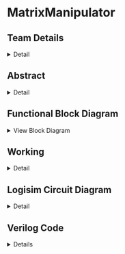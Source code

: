 # MatrixManipulator

<!-- First Section -->
## Team Details
<details>
  <summary>Detail</summary>
	  
  <ul>
    <li>Section: S2 Team-15</li>
    <li>Semester: 3rd Sem B. Tech. CSE</li>
    <li>Member-1: Aditya Suresh, 231CS203, adityasuresh.231cs203@nitk.edu.in</li>
    <li>Member-2: Nikhil Kottoli, 231CS236, nikhilkottoli.231cs236@nitk.edu.in</li>
    <li>Member-3: Vishal, 231CS263, vishalgangani.231cs263@nitk.edu.in</li>
  </ul>
</details>

<!-- Second Section -->
## Abstract
<details>
  <summary>Detail</summary>
  
  - **Motivation:**  
  Efficient handling of matrices is crucial in various fields, including computer graphics, engineering, data science, and machine learning. The need for systems that can efficiently perform these operations and which can be easily scaled are essential. We aimed to make a system which not only performs the most common operations but also is easy to scale and modular.

- **Problem Statement:**  
  This project addresses the need for efficient matrix operations by developing a tool that exclusively uses combinational and sequential circuits to perform multiplication, transposition, and determinant calculations. This solution is grounded in digital systems and implements most used matrix operations in as little hardware as possible.

- **Features:**  
  - **Matrix Multiplication:** Efficiently multiplies two matrices, handling various inputs and displaying the resulting product in a clear format.
  - **Transpose Calculation and Arithmetic Operations:** Allows users to easily find the transpose of any matrix, visually presenting the result. It also performs scalar multiplication and matrix subtraction and addition.
  - **Determinant Finder:** Accurately computes the determinant of square matrices and indicates the existence of an inverse.
  - **User-Friendly Interface:** Provides an easy-to-use interface, simplifying data input and output display using a seven-segment display.

  
</details>

<!-- Block Diagram Section -->
## Functional Block Diagram
<details>
  <summary>View Block Diagram</summary>
  <img src="/Snapshots/BlockDiagram.png" alt="Block Diagram" style="display: block; margin: 20px auto;">
</details>

<!-- Third Section -->
## Working

<details>
  <summary>Detail</summary>

  ### DESCRIPTION

The core structure of the project is built around modules responsible for accepting inputs, determining which operation to perform, the operations themselves, and displaying the output in simple decimal form. The project operates by allowing a user to input two 2x2 matrices (where each element is of 2 bits) and lets them perform the following operations:

- **Addition (A + B)**:  
  The Addition module computes the sum by adding corresponding elements of matrix A and B.

- **Subtraction (A - B)**:  
  The Subtraction module computes the difference by subtracting the corresponding elements of matrix A and B. It can also return negative outputs by converting the conventional output (2's complement form) into decimal form along with a negative sign by comparing the inputs initially.

- **Multiplication (A × B)**:  
  The Matrix Multiplier module computes the product by following the mathematical formulae for finding the product of two 2x2 matrices.

- **Scalar Multiplication (k × A)**:  
  The Scalar Multiplier module computes the scalar product by multiplying every individual element with the given scalar input.

- **Transpose (A^T)**:  
  The Transpose module computes the transpose of the given matrix (A) by swapping the elements along the right diagonal.

- **Determinant (det(A))**:  
  The Determinant module computes the determinant of the given matrix (A) by following the mathematical formulae for finding the determinant of a 2x2 matrix.

- **Inverse (A^(-1)) (if det(A) ≠ 0)**:  
  The Inverse module computes the inverse of the given matrix (A) by following the mathematical formulae for finding the inverse of a 2x2 matrix, provided the determinant is not zero.

	<p>Wherein the Inverse module computes the inverse of the given matrix (A) by following the mathematical formulae for finding the inverse of a 2x2 matrix if and only if the determinant of the
	given matrix is non - zero. If the determinant is found to be zero, the circuit is programmed to return the values:
	<table border="1" style="border-collapse: collapse;">
          <tr>
            <td>00</td>
            <td>-00</td>
          </tr>
          <tr>
            <td>-00</td>
            <td>00</td>
          </tr>
        </table></p>

  
  ### AN EXAMPLE WITH A TRUTH TABLE
  
  Let the inputs be two 2x2 matrices, with each element represented as a 2-bit binary number:
  
 <table>
    <tr>
      <td>A =</td>
      <td>
        <table border="1" style="border-collapse: collapse;">
          <tr>
            <td>01</td>
            <td>10</td>
          </tr>
          <tr>
            <td>11</td>
            <td>00</td>
          </tr>
        </table>
      </td>
    </tr>
    <tr>
      <td>B =</td>
      <td>
        <table border="1" style="border-collapse: collapse;">
          <tr>
            <td>10</td>
            <td>11</td>
          </tr>
          <tr>
            <td>00</td>
            <td>01</td>
          </tr>
        </table>
      </td>
    </tr>
  </table>

  Note: Each element of the matrices \(A\) and \(B\) can take values from 0 to 3 (i.e., \(00\) to \(11\) in binary).

 The operations performed on these matrices are as follows:

- **000:** Addition (A + B)
- **001:** Subtraction (A - B)
- **010:** Multiplication (A × B)
- **011:** Scalar Multiplication (k × A)
- **100:** Transpose (A^T)
- **101:** Determinant (det(A))
- **110:** Inverse (A^(-1)) (if det(A) ≠ 0)

  ### Truth Tables for Each Operation

  | Control Signal S | $a_{11}$ | $a_{12}$ | $a_{21}$ | $a_{22}$ | $b_{11}$ | $b_{12}$ | $b_{21}$ | $b_{22}$ | Output 1 | Output 2 | Output 3 | Output 4 |
  |-----------------------|------------|------------|------------|------------|------------|------------|------------|------------|----------|----------|----------|----------|
  | 000                   | 01         | 10         | 11         | 00         | 10         | 11         | 00         | 01         | 011      | 101      | 011      | 001      |
  | 001                   | 01         | 10         | 11         | 00         | 10         | 11         | 00         | 01         | 101      | 101      | 11       | 101      |
  | 010                   | 01         | 10         | 11         | 00         | 10         | 11         | 00         | 01         | 011      | 011      | 011      | 001      |
  | 100                   | 01         | 10         | 11         | 00         | -          | -          | -          | -          | 001      | 011      | 010      | 000      |
  | 101                   | 01         | 10         | 11         | 00         | -          | -          | -          | -          | 011      | -        | -        | -        |
  | 110                   | 01         | 10         | 11         | 00         | -          | -          | -          | -          | 000      | 110      | 111      | 001      |

  **Table 1:** Truth Tables for Matrix Addition, Subtraction, Multiplication, and Transpose

| Control Signal $S$ | $a_{11}$ | $a_{12}$ | $a_{21}$ | $a_{22}$ | Scalar $k$ | $k \cdot a_{11}$ | $k \cdot a_{12}$ | $k \cdot a_{21}$ | $k \cdot a_{22}$ |
|--------------------|----------|----------|----------|----------|------------|------------------|------------------|------------------|------------------|
| 011                   | 01         | 10         | 11         | 00         | 10            | 010               | 100               | 110               | 00                |

  **Table 2:** Truth Table for Scalar Multiplication
</details>



<!-- Fourth Section -->
## Logisim Circuit Diagram
<details>
  <summary>Detail</summary>
	<h2>Main</h2>
	<p> The following is the main module with which the user interacts to compute his operations.</p>
  <img src="/Snapshots/S2-T15.png" alt="Logisim Circuit Diagram" style="display: block; margin: 20px auto;">
	<h4> The main submodules are: </h4>
  <h2>Storage</h2>
	<p>The storage module stores the first input set given by the user and allows us to use the same set of switches to give in another separate set of inputs.</p>
	 <img src="/Snapshots/Storage.png" alt="Logisim Circuit Diagram" style="display: block; margin: 20px auto;">
<h2>Adder</h2>
	<p>The Adder module performs the function of addition of two matrices.</p>
	 <img src="/Snapshots/Adder.png" alt="Logisim Circuit Diagram" style="display: block; margin: 20px auto;">
<h2>Subtractor</h2>
	<p>The Subtractor module performs the function of subtracting one matrix from another.</p>
	 <img src="/Snapshots/Subtractor.png" alt="Logisim Circuit Diagram" style="display: block; margin: 20px auto;">
<h2>Matrix Multiplier</h2>
	<p>The Matrix Multiplier module performs the function of Multiplying two matrices.</p>
	 <img src="/Snapshots/MatrixMultiplier.png" alt="Logisim Circuit Diagram" style="display: block; margin: 20px auto;">
<h2>Scalar Multiplier</h2>
	<p>The Scalar Multiplier module performs the function of multiplying a martix with a scalar number.</p>
	 <img src="/Snapshots/ScalarMultiplier.png" alt="Logisim Circuit Diagram" style="display: block; margin: 20px auto;">
<h2>Transpose</h2>
	<p>The Transpose module performs the function of computing the transpose of the input matrix.</p>
	 <img src="/Snapshots/Transpose.png" alt="Logisim Circuit Diagram" style="display: block; margin: 20px auto;">
<h2>Determinant</h2>
	<p>The Determinant module performs the function of computing the Determinant of the input matrix.</p>
	 <img src="/Snapshots/Determinant.png" alt="Logisim Circuit Diagram" style="display: block; margin: 20px auto;">
<h2>Inverse</h2>
	<p>The Inverse module performs the function of computing the inverse of the input matrix.</p>
	 <img src="/Snapshots/Inverse.png" alt="Logisim Circuit Diagram" style="display: block; margin: 20px auto;">
<h2>7-Segment</h2>
	<p>The 7Segment module performs the function of displaying the output binary number in the form of a readable decimal number.</p>
	 <img src="/Snapshots/7Segment.png" alt="Logisim Circuit Diagram" style="display: block; margin: 20px auto;">
</details>

<!-- Fifth Section -->
## Verilog Code
<details>
  <summary>Details</summary>
  <details>
  <summary>Modules</summary>

```verilog
/*
    Team:S2-T15
    Member-1:Aditya Suresh 231CS203
    Member-2:Nikhil Kottoli 231CS236
    Member-3:Vishal 231CS263
*/


module determinant_2x2(
    input [1:0] d11, d12, d21, d22,  // 2-bit elements of the 2x2 matrix
    output reg [3:0] det             // 4-bit output for the determinant
);

    always @(*) begin
        det = (d11 * d22) - (d12 * d21);
    end

endmodule


module determinant_2x2_gate_level(
    input [1:0] d11, d12, d21, d22,  // Matrix elements
    output [3:0] det                 // Determinant output
);
    
    wire [3:0] mult1;  // Product of d11 and d22
    wire [3:0] mult2;  // Product of d12 and d21
    wire borrow;       // Borrow signal for subtraction

    // Multiplication for d11 * d22
    wire p00, p01, p10, p11; // Partial products
    and (p00, d11[0], d22[0]);
    and (p01, d11[0], d22[1]);
    and (p10, d11[1], d22[0]);
    and (p11, d11[1], d22[1]);

    xor (mult1[1], p01, p10);  // Sum for second bit
    xor (mult1[2], p01, p11);  // Sum for third bit
    and (mult1[0], p00, 1'b1);  // LSB
    and (mult1[3], p11, 1'b1);   // MSB

    // Multiplication for d12 * d21
    wire q00, q01, q10, q11; // Partial products
    and (q00, d12[0], d21[0]);
    and (q01, d12[0], d21[1]);
    and (q10, d12[1], d21[0]);
    and (q11, d12[1], d21[1]);

    xor (mult2[1], q01, q10);  // Sum for second bit
    xor (mult2[2], q01, q11);  // Sum for third bit
    and (mult2[0], q00, 1'b1);  // LSB
    and (mult2[3], q11, 1'b1);   // MSB

    // Subtract mult2 from mult1
    wire [3:0] temp; // Result of subtraction
    wire b0, b1, b2, b3;

    // First bit
    xor (temp[0], mult1[0], mult2[0]); 
    not (b0, mult2[0]);                 
    and (b1, b0, mult1[0]);             

    // Second bit
    xor (temp[1], mult1[1], mult2[1]);
    and (b2, b0, mult1[1]);
    and (b3, mult2[1], mult1[0]);
    or (borrow, b1, b2);               

    // Third bit
    xor (temp[2], mult1[2], mult2[2]);

    // Final output using buffers instead of assign
    buf (det[0], temp[0]);
    buf (det[1], temp[1]);
    buf (det[2], temp[2]);
    buf (det[3], 1'b0);  // If you want to set the MSB to 0, adjust accordingly

endmodule



module inverse_2x2(
    input signed [3:0] d11, d12, d21, d22,  // Input elements of the 2x2 matrix
    output reg signed [3:0] inv11, inv12, inv21, inv22, // Output for the inverse matrix
    output reg valid                  // Output valid flag
);

    reg signed [5:0] det; // Determinant with wider bit-width for intermediate results

    // Determinant calculation
    always @(*) begin
        det = (d11 * d22) - (d12 * d21);
    end

    // Check if determinant is non-zero and calculate the inverse
    always @(*) begin
        if (det != 0) begin
            valid = 1; // Inverse exists
            inv11 = d22;         // Assign d22 directly
            inv12 = -d12;        // Assign negative of d12
            inv21 = -d21;        // Assign negative of d21
            inv22 = d11;         // Assign d11 directly
        end else begin
            valid = 0; // Inverse does not exist
            inv11 = 4'b0000; // Output 0
            inv12 = 4'b0000; // Output 0
            inv21 = 4'b0000; // Output 0
            inv22 = 4'b0000; // Output 0
        end
    end

endmodule

module inverse_2x2_gate(
    input [3:0] d11, d12, d21, d22,   // Input elements of the 2x2 matrix
    output [3:0] inv11, inv12, inv21, inv22 // Inverse matrix elements
);

    // Wires for negative values
    wire [3:0] neg_d12;
    wire [3:0] neg_d21;

    // Generate negation of d12 and d21 using NOT gates
    not(neg_d12[0], d12[0]);
    not(neg_d12[1], d12[1]);
    not(neg_d12[2], d12[2]);
    not(neg_d12[3], d12[3]);

    not(neg_d21[0], d21[0]);
    not(neg_d21[1], d21[1]);
    not(neg_d21[2], d21[2]);
    not(neg_d21[3], d21[3]);

    // inv11 = d22
    wire inv11_0, inv11_1, inv11_2, inv11_3;
    and(inv11_0, d22[0], 1'b1); // d22[0] 
    and(inv11_1, d22[1], 1'b1); // d22[1] 
    and(inv11_2, d22[2], 1'b1); // d22[2] 
    and(inv11_3, d22[3], 1'b1); // d22[3] 

    // inv12 = -d12
    wire inv12_0, inv12_1, inv12_2, inv12_3;
    and(inv12_0, neg_d12[0], 1'b1); // -d12[0]
    and(inv12_1, neg_d12[1], 1'b1); // -d12[1]
    and(inv12_2, neg_d12[2], 1'b1); // -d12[2]
    and(inv12_3, neg_d12[3], 1'b1); // -d12[3]

    // inv21 = -d21
    wire inv21_0, inv21_1, inv21_2, inv21_3;
    and(inv21_0, neg_d21[0], 1'b1); // -d21[0]
    and(inv21_1, neg_d21[1], 1'b1); // -d21[1]
    and(inv21_2, neg_d21[2], 1'b1); // -d21[2]
    and(inv21_3, neg_d21[3], 1'b1); // -d21[3]

    // inv22 = d11
    wire inv22_0, inv22_1, inv22_2, inv22_3;
    and(inv22_0, d11[0], 1'b1); // d11[0]
    and(inv22_1, d11[1], 1'b1); // d11[1]
    and(inv22_2, d11[2], 1'b1); // d11[2]
    and(inv22_3, d11[3], 1'b1); // d11[3]

    and(inv11[0], inv11_0, 1'b1);
    and(inv11[1], inv11_1, 1'b1);
    and(inv11[2], inv11_2, 1'b1);
    and(inv11[3], inv11_3, 1'b1);

    and(inv12[0], inv12_0, 1'b1);
    and(inv12[1], inv12_1, 1'b1);
    and(inv12[2], inv12_2, 1'b1);
    and(inv12[3], inv12_3, 1'b1);

    and(inv21[0], inv21_0, 1'b1);
    and(inv21[1], inv21_1, 1'b1);
    and(inv21[2], inv21_2, 1'b1);
    and(inv21[3], inv21_3, 1'b1);

    and(inv22[0], inv22_0, 1'b1);
    and(inv22[1], inv22_1, 1'b1);
    and(inv22[2], inv22_2, 1'b1);
    and(inv22[3], inv22_3, 1'b1);

endmodule

module matrix_adder_2x2(
    input [2:0] a11, a12, a21, a22,  // Elements of matrix A (3-bit)
    input [2:0] b11, b12, b21, b22,  // Elements of matrix B (3-bit)
    output [3:0] c11, c12, c21, c22  // Elements of result matrix C (4-bit)
);

    // Addition operations
    assign c11 = a11 + b11;
    assign c12 = a12 + b12;
    assign c21 = a21 + b21;
    assign c22 = a22 + b22;

endmodule


module full_adder (
    input a,
    input b,
    input cin,
    output sum,
    output cout
);
    wire a_xor_b, a_and_b, a_xor_b_and_cin;

    // Logic for Full Adder
    xor(a_xor_b, a, b);              
    xor(sum, a_xor_b, cin);         
    and(a_and_b, a, b);             
    and(a_xor_b_and_cin, a_xor_b, cin); 
    or(cout, a_and_b, a_xor_b_and_cin); 
endmodule

module matrix_adder_2x2_gate_level(
    input [2:0] a11, a12, a21, a22,  // Matrix A elements
    input [2:0] b11, b12, b21, b22,  // Matrix B elements
    output [3:0] c11, c12, c21, c22  // Result matrix elements
);

    // Carry wires
    wire carry11_1, carry11_2, carry11_3;  
    wire carry12_1, carry12_2, carry12_3;  
    wire carry21_1, carry21_2, carry21_3;  
    wire carry22_1, carry22_2, carry22_3;  

    // c11 addition
    full_adder FA11_0 (.a(a11[0]), .b(b11[0]), .cin(1'b0),   .sum(c11[0]), .cout(carry11_1));
    full_adder FA11_1 (.a(a11[1]), .b(b11[1]), .cin(carry11_1), .sum(c11[1]), .cout(carry11_2));
    full_adder FA11_2 (.a(a11[2]), .b(b11[2]), .cin(carry11_2), .sum(c11[2]), .cout(carry11_3));
    and(c11[3], carry11_3, 1'b1);  // MSB for c11

    // c12 addition
    full_adder FA12_0 (.a(a12[0]), .b(b12[0]), .cin(1'b0),   .sum(c12[0]), .cout(carry12_1));
    full_adder FA12_1 (.a(a12[1]), .b(b12[1]), .cin(carry12_1), .sum(c12[1]), .cout(carry12_2));
    full_adder FA12_2 (.a(a12[2]), .b(b12[2]), .cin(carry12_2), .sum(c12[2]), .cout(carry12_3));
    and(c12[3], carry12_3, 1'b1);  // MSB for c12

    // c21 addition
    full_adder FA21_0 (.a(a21[0]), .b(b21[0]), .cin(1'b0),   .sum(c21[0]), .cout(carry21_1));
    full_adder FA21_1 (.a(a21[1]), .b(b21[1]), .cin(carry21_1), .sum(c21[1]), .cout(carry21_2));
    full_adder FA21_2 (.a(a21[2]), .b(b21[2]), .cin(carry21_2), .sum(c21[2]), .cout(carry21_3));
    and(c21[3], carry21_3, 1'b1);  // MSB for c21

    // c22 addition
    full_adder FA22_0 (.a(a22[0]), .b(b22[0]), .cin(1'b0),   .sum(c22[0]), .cout(carry22_1));
    full_adder FA22_1 (.a(a22[1]), .b(b22[1]), .cin(carry22_1), .sum(c22[1]), .cout(carry22_2));
    full_adder FA22_2 (.a(a22[2]), .b(b22[2]), .cin(carry22_2), .sum(c22[2]), .cout(carry22_3));
    and(c22[3], carry22_3, 1'b1);  // MSB for c22

endmodule


module matrix_subtractor_2x2(
    input [2:0] a11, a12, a21, a22,  // Elements of matrix A (3-bit)
    input [2:0] b11, b12, b21, b22,  // Elements of matrix B (3-bit)
    output [3:0] c11, c12, c21, c22  // Elements of result matrix C (4-bit)
);

    // Subtraction operations
    assign c11 = a11 - b11;
    assign c12 = a12 - b12;
    assign c21 = a21 - b21;
    assign c22 = a22 - b22;

endmodule

module full_subtractor (
    input a,
    input b,
    input bin,      // Borrow input
    output diff,    // Difference output
    output bout      // Borrow output
);
    wire a_xor_b, a_nand_b, a_nxor_bin;

    // Logic for Full Subtractor
    xor(a_xor_b, a, b);                  
    xor(diff, a_xor_b, bin);             
    nand(a_nand_b, a, b);                
    xor(a_nxor_bin, a_xor_b, bin);      
    and(bout, a_nand_b, 1'b1);           
    or(bout, bout, a_nxor_bin);
endmodule




module matrix_multiply(
    input [7:0] A, // 2x2 matrix A elements, packed: {a11, a12, a21, a22} - 2 bits each
    input [7:0] B, // 2x2 matrix B elements, packed: {b11, b12, b21, b22} - 2 bits each
    output reg [15:0] C // Resulting 2x2 matrix C elements, packed: {c11, c12, c21, c22} - 4 bits each
);

    // Unpack the matrix elements from A and B (each element is 2 bits)
    reg [1:0] a11, a12, a21, a22;
    reg [1:0] b11, b12, b21, b22;

    reg [3:0] c11, c12, c21, c22; // Results should fit within 4 bits

    always @(*) begin
        // Unpacking the input matrices
        a11 = A[7:6];
        a12 = A[5:4];
        a21 = A[3:2];
        a22 = A[1:0];

        b11 = B[7:6];
        b12 = B[5:4];
        b21 = B[3:2];
        b22 = B[1:0];

        // Matrix multiplication logic
        c11 = (a11 * b11) + (a12 * b21); // Top-left element
        c12 = (a11 * b12) + (a12 * b22); // Top-right element
        c21 = (a21 * b11) + (a22 * b21); // Bottom-left element
        c22 = (a21 * b12) + (a22 * b22); // Bottom-right element

        // Packing the output matrix (packing 4-bit results into 16-bit output)
        C = {c11, c12, c21, c22};
    end
endmodule


module matrix_multiply_gate_level(
    input [7:0] A, // 2x2 matrix A elements packed: {a11, a12, a21, a22}
    input [7:0] B, // 2x2 matrix B elements packed: {b11, b12, b21, b22}
    output [15:0] C // Resulting 2x2 matrix C elements packed: {c11, c12, c21, c22}
);

    // Unpack matrix A
    wire [1:0] a11 = A[7:6];
    wire [1:0] a12 = A[5:4];
    wire [1:0] a21 = A[3:2];
    wire [1:0] a22 = A[1:0];

    // Unpack matrix B
    wire [1:0] b11 = B[7:6];
    wire [1:0] b12 = B[5:4];
    wire [1:0] b21 = B[3:2];
    wire [1:0] b22 = B[1:0];

    // Intermediate products for C
    wire [3:0] p11, p12, p21, p22;
    wire [3:0] p13, p14, p21_temp, p22_temp;
    wire [3:0] p23, p24;

    // c11 = a11 * b11 + a12 * b21
    and (p11[0], a11[0], b11[0]);
    and (p11[1], a11[0], b11[1]);
    and (p11[2], a11[1], b11[0]);
    and (p11[3], a11[1], b11[1]);

    and (p12[0], a12[0], b21[0]);
    and (p12[1], a12[0], b21[1]);
    and (p12[2], a12[1], b21[0]);
    and (p12[3], a12[1], b21[1]);

    // c12 = a11 * b12 + a12 * b22
    and (p13[0], a11[0], b12[0]);
    and (p13[1], a11[0], b12[1]);
    and (p13[2], a11[1], b12[0]);
    and (p13[3], a11[1], b12[1]);

    and (p14[0], a12[0], b22[0]);
    and (p14[1], a12[0], b22[1]);
    and (p14[2], a12[1], b22[0]);
    and (p14[3], a12[1], b22[1]);

    // c21 = a21 * b11 + a22 * b21
    and (p21_temp[0], a21[0], b11[0]);
    and (p21_temp[1], a21[0], b11[1]);
    and (p21_temp[2], a21[1], b11[0]);
    and (p21_temp[3], a21[1], b11[1]);

    and (p22_temp[0], a22[0], b21[0]);
    and (p22_temp[1], a22[0], b21[1]);
    and (p22_temp[2], a22[1], b21[0]);
    and (p22_temp[3], a22[1], b21[1]);

    // c22 = a21 * b12 + a22 * b22
    and (p23[0], a21[0], b12[0]);
    and (p23[1], a21[0], b12[1]);
    and (p23[2], a21[1], b12[0]);
    and (p23[3], a21[1], b12[1]);

    and (p24[0], a22[0], b22[0]);
    and (p24[1], a22[0], b22[1]);
    and (p24[2], a22[1], b22[0]);
    and (p24[3], a22[1], b22[1]);

    // c11 Calculation (using half adders)
    wire c11_temp1, c11_temp2, c11_carry1, c11_carry2;
    or (c11_temp1, p11[0], p12[0]);
    or (c11_temp2, p11[1], p12[1]);
    
    and (c11_carry1, p11[0], p12[0]);
    and (c11_carry2, p11[1], p12[1]);

    // c12 Calculation
    wire c12_temp1, c12_temp2, c12_carry1, c12_carry2;
    or (c12_temp1, p13[0], p14[0]);
    or (c12_temp2, p13[1], p14[1]);

    and (c12_carry1, p13[0], p14[0]);
    and (c12_carry2, p13[1], p14[1]);

    // c21 Calculation
    wire c21_temp1, c21_temp2, c21_carry1, c21_carry2;
    or (c21_temp1, p21_temp[0], p22_temp[0]);
    or (c21_temp2, p21_temp[1], p22_temp[1]);

    and (c21_carry1, p21_temp[0], p22_temp[0]);
    and (c21_carry2, p21_temp[1], p22_temp[1]);

    // c22 Calculation
    wire c22_temp1, c22_temp2, c22_carry1, c22_carry2;
    or (c22_temp1, p23[0], p24[0]);
    or (c22_temp2, p23[1], p24[1]);

    and (c22_carry1, p23[0], p24[0]);
    and (c22_carry2, p23[1], p24[1]);

    // Final outputs for C using only gates
    // c11 output
    wire c11_final, c12_final, c21_final, c22_final;

    or (C[15], c11_temp1, c11_temp2); // c11's carry output
    or (C[14], c11_carry1, c11_carry2); // c11's carry output

    // c12 output
    or (C[13], c12_temp1, c12_temp2); // c12's carry output
    or (C[12], c12_carry1, c12_carry2); // c12's carry output

    // c21 output
    or (C[11], c21_temp1, c21_temp2); // c21's carry output
    or (C[10], c21_carry1, c21_carry2); // c21's carry output

    // c22 output
    or (C[9], c22_temp1, c22_temp2); // c22's carry output
    or (C[8], c22_carry1, c22_carry2); // c22's carry output

endmodule


// 2-bit multiplier module (gate-level)
module multiply_2bit (
    input [1:0] a, b,
    output [3:0] p // 4-bit product
);
    wire p0, p1, p2, p3;

    assign p0 = a[0] & b[0];             // Least significant bit
    assign p1 = (a[1] & b[0]) ^ (a[0] & b[1]);
    assign p2 = (a[1] & b[0]) & (a[0] & b[1]) ^ (a[1] & b[1]);
    assign p3 = (a[1] & b[1]);           // Most significant bit

    assign p = {p3, p2, p1, p0};         // Combine into 4-bit product

endmodule

// 4-bit adder module (gate-level)
module adder_4bit (
    input [3:0] a, b,
    output [3:0] sum
);
    wire carry1, carry2, carry3;

    full_adder FA1 (.a(a[0]), .b(b[0]), .cin(1'b0), .sum(sum[0]), .cout(carry1));
    full_adder FA2 (.a(a[1]), .b(b[1]), .cin(carry1), .sum(sum[1]), .cout(carry2));
    full_adder FA3 (.a(a[2]), .b(b[2]), .cin(carry2), .sum(sum[2]), .cout(carry3));
    full_adder FA4 (.a(a[3]), .b(b[3]), .cin(carry3), .sum(sum[3]), .cout());

endmodule


module matrix_transpose_2x2(
    input [2:0] a11, a12, a21, a22,  // Elements of matrix A (3-bit each)
    output [2:0] t11, t12, t21, t22  // Elements of transposed matrix T (3-bit each)
);

    // Transpose logic
    assign t11 = a11;  // Top-left element stays the same
    assign t12 = a21;  // Top-right element becomes bottom-left
    assign t21 = a12;  // Bottom-left element becomes top-right
    assign t22 = a22;  // Bottom-right element stays the same

endmodule

module matrix_transpose_2x2_gate(
    input [2:0] a11, a12, a21, a22,  // Elements of matrix A (3-bit each)
    output [2:0] t11, t12, t21, t22  // Elements of transposed matrix T (3-bit each)
);

    // Intermediate wires to hold the transposed values
    wire [2:0] temp1; // Holds t11 and t22
    wire [2:0] temp2; // Holds t12 and t21

    // Assigning top-left and bottom-right directly
    // Using AND gates to route the original values
    and (t11[0], a11[0], 1'b1); // t11[0] = a11[0]
    and (t11[1], a11[1], 1'b1); // t11[1] = a11[1]
    and (t11[2], a11[2], 1'b1); // t11[2] = a11[2]

    and (t22[0], a22[0], 1'b1); // t22[0] = a22[0]
    and (t22[1], a22[1], 1'b1); // t22[1] = a22[1]
    and (t22[2], a22[2], 1'b1); // t22[2] = a22[2]

    // Transposing top-right to bottom-left
    and (t12[0], a21[0], 1'b1); // t12[0] = a21[0]
    and (t12[1], a21[1], 1'b1); // t12[1] = a21[1]
    and (t12[2], a21[2], 1'b1); // t12[2] = a21[2]

    // Transposing bottom-left to top-right
    and (t21[0], a12[0], 1'b1); // t21[0] = a12[0]
    and (t21[1], a12[1], 1'b1); // t21[1] = a12[1]
    and (t21[2], a12[2], 1'b1); // t21[2] = a12[2]

endmodule


```
</details>
<details>
  <summary>TestBench</summary>

```verilog
`timescale 1ns / 1ps
`include "S2-T15.v"

module matrix_operations_2x2_tb();

    // Inputs for matrix operations
    reg [2:0] a11, a12, a21, a22;
    reg [2:0] b11, b12, b21, b22;

    // Outputs for matrix addition
    wire [3:0] c11_add, c12_add, c21_add, c22_add;

    // Outputs for matrix subtraction
    wire [3:0] c11_sub, c12_sub, c21_sub, c22_sub;

    // Packed 8-bit inputs for matrix multiplication
    reg [7:0] A_mul;
    reg [7:0] B_mul;
    wire [15:0] C_mul;  // Outputs for matrix multiplication

    // Outputs for matrix transpose
    wire [2:0] t11, t12, t21, t22;

    // Instantiate Unit Under Test (UUT) for matrix addition
    matrix_adder_2x2 uut_add (
        .a11(a11), .a12(a12), .a21(a21), .a22(a22),
        .b11(b11), .b12(b12), .b21(b21), .b22(b22),
        .c11(c11_add), .c12(c12_add), .c21(c21_add), .c22(c22_add)
    );

    // Instantiate Unit Under Test (UUT) for matrix subtraction
    matrix_subtractor_2x2 uut_sub (
        .a11(a11), .a12(a12), .a21(a21), .a22(a22),
        .b11(b11), .b12(b12), .b21(b21), .b22(b22),
        .c11(c11_sub), .c12(c12_sub), .c21(c21_sub), .c22(c22_sub)
    );

    // Instantiate Unit Under Test (UUT) for matrix multiplication
    matrix_multiply uut_mul (
        .A(A_mul),  // Packed matrix A
        .B(B_mul),  // Packed matrix B
        .C(C_mul)   // Packed result matrix C
    );

    // Instantiate Unit Under Test (UUT) for matrix transpose
    matrix_transpose_2x2 uut_trans (
        .a11(a11), .a12(a12), .a21(a21), .a22(a22),
        .t11(t11), .t12(t12), .t21(t21), .t22(t22)
    );

    // Inputs for determinant calculation
    reg [1:0] d11, d12, d21, d22; // 2 bits for each matrix element
    wire [3:0] det; // Use signed to accommodate negative results

    // Instantiate Unit Under Test (UUT) for determinant calculation
    determinant_2x2 duut (
        .d11(d11),
        .d12(d12),
        .d21(d21),
        .d22(d22),
        .det(det)
    );

    // Matrix inputs
    reg signed [3:0] i11, i12, i21, i22;
    wire [3:0] inv11, inv12, inv21, inv22;
    wire valid;                // Valid flag

    // Instantiate the inverse_2x2 module
    inverse_2x2 uut (
        .d11(i11),
        .d12(i12),
        .d21(i21),
        .d22(i22),
        .inv11(inv11),
        .inv12(inv12),
        .inv21(inv21),
        .inv22(inv22),
        .valid(valid)
    );

    // Task to display addition results
    task display_addition_results;
    begin
        $display("Matrix A:");
        $display("%0d %0d", a11, a12);
        $display("%0d %0d", a21, a22);

        $display("Matrix B:");
        $display("%0d %0d", b11, b12);
        $display("%0d %0d", b21, b22);

        $display("Result Matrix C (Addition):");
        $display("%0d %0d", c11_add, c12_add);
        $display("%0d %0d", c21_add, c22_add);

        $display("--------------------");
    end
    endtask

    // Task to display subtraction results
    task display_subtraction_results;
    begin
        $display("Matrix A:");
        $display("%0d %0d", a11, a12);
        $display("%0d %0d", a21, a22);

        $display("Matrix B:");
        $display("%0d %0d", b11, b12);
        $display("%0d %0d", b21, b22);

        $display("Result Matrix C (Subtraction):");
        $display("%0d %0d", c11_sub, c12_sub);
        $display("%0d %0d", c21_sub, c22_sub);

        $display("--------------------");
    end
    endtask

    // Task to display multiplication results
    task display_multiplication_results;
    reg [3:0] A11, A12, A21, A22; // 2x2 matrix elements for A
    reg [3:0] B11, B12, B21, B22; // 2x2 matrix elements for B
    reg [7:0] C11, C12, C21, C22; // 2x2 matrix elements for result C

    begin
        // Unpacking matrix A
        A11 = A_mul[7:6]; A12 = A_mul[5:4];
        A21 = A_mul[3:2]; A22 = A_mul[1:0];

        // Unpacking matrix B
        B11 = B_mul[7:6]; B12 = B_mul[5:4];
        B21 = B_mul[3:2]; B22 = B_mul[1:0];

        // Unpacking matrix C (result)
        C11 = C_mul[15:12]; C12 = C_mul[11:8];
        C21 = C_mul[7:4]; C22 = C_mul[3:0];

        // Display Matrix A
        $display("Matrix A:");
        $display("%2d %2d", A11, A12);
        $display("%2d %2d", A21, A22);

        // Display Matrix B
        $display("Matrix B:");
        $display("%2d %2d", B11, B12);
        $display("%2d %2d", B21, B22);

        // Display Result Matrix C
        $display("Result Matrix C (Multiplication):");
        $display("%2d %2d", C11, C12);
        $display("%2d %2d", C21, C22);

        $display("--------------------");
    end
    endtask

    // Task to display transpose results
    task display_transpose_results;
    begin
        $display("Original Matrix A:");
        $display("%0d %0d", a11, a12);
        $display("%0d %0d", a21, a22);

        $display("Transposed Matrix T:");
        $display("%0d %0d", t11, t12);
        $display("%0d %0d", t21, t22);

        $display("--------------------");
    end
    endtask

    // Task to display determinant
    task display_determinant;
        input [1:0] d11, d12, d21, d22; // Matrix elements
        input signed [3:0] determinant;  // Determinant value
    begin
        $display("Matrix D:");
        $display("%0d %0d", d11, d12);
        $display("%0d %0d", d21, d22);
        $display("Determinant = %0d", determinant);
        $display("--------------------");
    end
    endtask

    // Task to display inverse results
    task display_inverse_results;
        input [1:0] d11, d12, d21, d22; // Input matrix elements
        input signed [3:0] det;          // Determinant
        input signed [3:0] inv11, inv12, inv21, inv22; // Inverse matrix elements
        input valid;                      // Validity flag
    begin
        $display("Matrix D:");
        $display("%0d %0d", d11, d12);
        $display("%0d %0d", d21, d22);
        $display("Determinant = %0d", det);
        
        if (valid) begin
            $display("Inverse Matrix:");
            $display("%0d %0d", inv11, inv12);
            $display("%0d %0d", inv21, inv22);
        end else begin
            $display("Matrix is singular; inverse does not exist.");
        end
        $display("--------------------");
    end
    endtask

    initial begin
        // Initialize matrices A and B
        a11 = 3; a12 = 2; a21 = 1; a22 = 4; // A
        b11 = 1; b12 = 1; b21 = 1; b22 = 1; // B

        // Call display_addition_results
        #10; // Wait for the addition operation
        display_addition_results;

        // Call display_subtraction_results
        #10; // Wait for the subtraction operation
        display_subtraction_results;

        // Initialize matrices for multiplication
        A_mul = {a11, a12, a21, a22}; // Pack matrix A
        B_mul = {b11, b12, b21, b22}; // Pack matrix B
        #10; // Wait for the multiplication operation
        display_multiplication_results;

        // Call display_transpose_results
        #10; // Wait for the transpose operation
        display_transpose_results;

        // Initialize for determinant calculation
        d11 = 1; d12 = 2; d21 = 3; d22 = 4; // Example matrix for determinant
        #10; // Wait for determinant calculation
        display_determinant(d11, d12, d21, d22, det);

        // Initialize for inverse calculation
        i11 = 0; i12 = 3; i21 = 2; i22 = 1; // Example matrix for inverse
        #10; // Wait for inverse calculation
        display_inverse_results(i11, i12, i21, i22, det, inv11, inv12, inv21, inv22, valid);

        $finish; // End simulation
    end
endmodule
```
</details>
<details>
	<summary>Sample Output</summary>
	<img src = "/Snapshots/VerilogSampleOutput.png" alt="Sample output">
</details>
</details>
